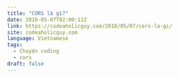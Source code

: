 ```yaml
---
title: "CORS là gì?"
date: 2018-05-07T02:00:11Z
link: https://codeaholicguy.com/2018/05/07/cors-la-gi/
site: codeaholicguy.com
language: Vietnamese
tags:
  - Chuyện coding
  - cors
draft: false
---
```

